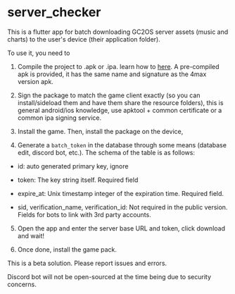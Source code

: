 # server_checker

This is a flutter app for batch downloading GC2OS server assets (music and charts) to the user's device (their application folder).

To use it, you need to

1) Compile the project to .apk or .ipa. learn how to [here](https://docs.flutter.dev/deployment). A pre-compiled apk is provided, it has the same name and signature as the 4max version apk.

2) Sign the package to match the game client exactly (so you can install/sideload them and have them share the resource folders), this is general android/ios knowledge, use apktool + common certificate or a common ipa signing service.

3) Install the game. Then, install the package on the device,

4) Generate a `batch_token` in the database through some means (database edit, discord bot, etc.). The schema of the table is as follows: 

- id: auto generated primary key, ignore

- token: The key string itself. Required field

- expire_at: Unix timestamp integer of the expiration time. Required field.

- sid, verification_name, verification_id: Not required in the public version. Fields for bots to link with 3rd party accounts.

5) Open the app and enter the server base URL and token, click download and wait!

6) Once done, install the game pack.

This is a beta solution. Please report issues and errors.

Discord bot will not be open-sourced at the time being due to security concerns.

